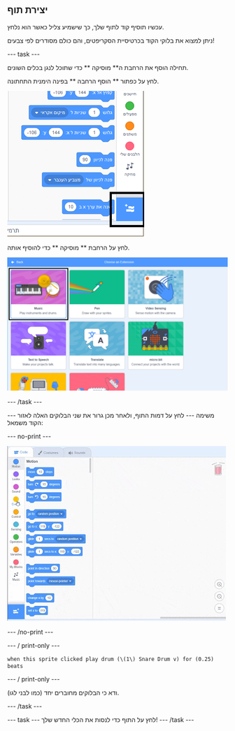 ## יצירת תוף

עכשיו תוסיף קוד לתוף שלך, כך שישמיע צליל כאשר הוא נלחץ.

ניתן למצוא את בלוקי הקוד בכרטיסיית הסקריפטים, והם כולם מסודרים לפי צבעים!

\--- task \---

תחילה הוסף את הרחבת ה** מוסיקה ** כדי שתוכל לנגן בכלים השונים.

לחץ על כפתור ** הוסף הרחבה ** בפינה הימנית התחתונה.

![הלחצן 'הוסף הרחבה' מודגש](images/add-extension-annotated.png)

לחץ על הרחבת ** מוסיקה ** כדי להוסיף אותה.

![music extension highlighted](images/click-music-annotated.png)

\--- /task \---

\--- משימה \--- לחץ על דמות התוף, ולאחר מכן גרור את שני הבלוקים האלה לאזור הקוד משמאל:

\--- no-print \---

![צילום מסך](images/connect-block.gif)

\--- /no-print \---

\--- / print-only \---

```blocks3
when this sprite clicked play drum (\(1\) Snare Drum v) for (0.25) beats
```

\--- / print-only \---

ודא כי הבלוקים מחוברים יחד (כמו לבני לגו).

\--- /task \---

\--- task \--- לחץ על התוף כדי לנסות את הכלי החדש שלך! \--- /task \---